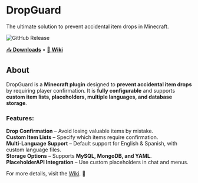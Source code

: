 # **DropGuard**  
The ultimate solution to prevent accidental item drops in Minecraft.  

![GitHub Release](https://img.shields.io/github/v/release/MrNickax/DropGuard?style=flat-square)  

[📥 **Downloads**](https://github.com/MrNickax/DropGuard/releases) • [📖 **Wiki**](https://github.com/MrNickax/DropGuard/wiki)

## **About**  
DropGuard is a **Minecraft plugin** designed to **prevent accidental item drops** by requiring player confirmation. It is **fully configurable** and supports **custom item lists, placeholders, multiple languages, and database storage**.  

### **Features:**  
**Drop Confirmation** – Avoid losing valuable items by mistake.  
**Custom Item Lists** – Specify which items require confirmation.  
**Multi-Language Support** – Default support for English & Spanish, with custom language files.  
**Storage Options** – Supports **MySQL, MongoDB, and YAML**.  
**PlaceholderAPI Integration** – Use custom placeholders in chat and menus.  

For more details, visit the [Wiki](https://github.com/MrNickax/DropGuard/wiki). 🚀
